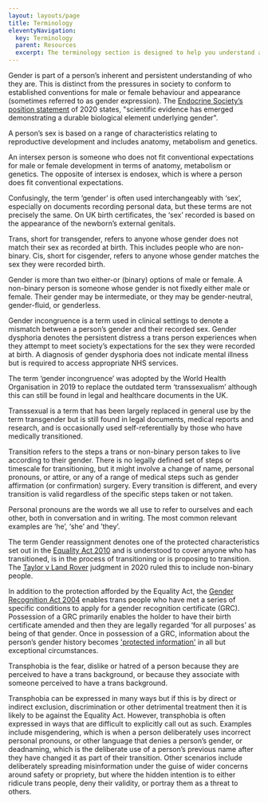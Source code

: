 ```yaml
---
layout: layouts/page
title: Terminology
eleventyNavigation:
  key: Terminology
  parent: Resources
  excerpt: The terminology section is designed to help you understand and talk about gender issues.
---
```

Gender is part of a person’s inherent and persistent understanding of who they are. This is distinct from the pressures in society to conform to established conventions for male or female behaviour and appearance (sometimes referred to as gender expression). The [Endocrine Society’s position statement](https://www.endocrine.org/advocacy/position-statements/transgender-health) of 2020 states, "scientific evidence has emerged demonstrating a durable biological element underlying gender".

A person’s sex is based on a range of characteristics relating to reproductive development and includes anatomy, metabolism and genetics.

An intersex person is someone who does not fit conventional expectations for male or female development in terms of anatomy, metabolism or genetics. The opposite of intersex is endosex, which is where a person does fit conventional expectations.

Confusingly, the term ‘gender’ is often used interchangeably with ‘sex’, especially on documents recording personal data, but these terms are not precisely the same. On UK birth certificates, the ‘sex’ recorded is based on the appearance of the newborn’s external genitals.

Trans, short for transgender, refers to anyone whose gender does not match their sex as recorded at birth. This includes people who are non-binary. Cis, short for cisgender, refers to anyone whose gender matches the sex they were recorded birth.

Gender is more than two either-or (binary) options of male or female. A non-binary person is someone whose gender is not fixedly either male or female. Their gender may be intermediate, or they may be gender-neutral, gender-fluid, or genderless.

Gender incongruence is a term used in clinical settings to denote a mismatch between a person’s gender and their recorded sex. Gender dysphoria denotes the persistent distress a trans person experiences when they attempt to meet society’s expectations for the sex they were recorded at birth. A diagnosis of gender dysphoria does not indicate mental illness but is required to access appropriate NHS services.

The term ‘gender incongruence’ was adopted by the World Health Organisation in 2019 to replace the outdated term ‘transsexualism’ although this can still be found in legal and healthcare documents in the UK.

Transsexual is a term that has been largely replaced in general use by the term transgender but is still found in legal documents, medical reports and research, and is occasionally used self-referentially by those who have medically transitioned.

Transition refers to the steps a trans or non-binary person takes to live according to their gender. There is no legally defined set of steps or timescale for transitioning, but it might involve a change of name, personal pronouns, or attire, or any of a range of medical steps such as gender affirmation (or confirmation) surgery. Every transition is different, and every transition is valid regardless of the specific steps taken or not taken.

Personal pronouns are the words we all use to refer to ourselves and each other, both in conversation and in writing. The most common relevant examples are ‘he’, ‘she’ and ’they’.

The term Gender reassignment denotes one of the protected characteristics set out in the [Equality Act 2010](https://www.legislation.gov.uk/ukpga/2010/15/contents) and is understood to cover anyone who has transitioned, is in the process of transitioning or is proposing to transition. The [Taylor v Land Rover](https://assets.publishing.service.gov.uk/media/5f68b2ebe90e077f5ac3bb5a/Ms_R_Taylor_V_Jaguar_Land_Rover_Ltd_-_1304471_2018_-_judgment.pdf) judgment in 2020 ruled this to include non-binary people.

In addition to the protection afforded by the Equality Act, the [Gender Recognition Act 2004](https://www.legislation.gov.uk/ukpga/2004/7/contents) enables trans people who have met a series of specific conditions to apply for a gender recognition certificate (GRC). Possession of a GRC primarily enables the holder to have their birth certificate amended and then they are legally regarded ‘for all purposes’ as being of that gender. Once in possession of a GRC, information about the person’s gender history becomes ['protected information'](https://www.legislation.gov.uk/ukpga/2004/7/section/22) in all but exceptional circumstances.

Transphobia is the fear, dislike or hatred of a person because they are perceived to have a trans background, or because they associate with someone perceived to have a trans background.

Transphobia can be expressed in many ways but if this is by direct or indirect exclusion, discrimination or other detrimental treatment then it is likely to be against the Equality Act. However, transphobia is often expressed in ways that are difficult to explicitly call out as such. Examples include misgendering, which is when a person deliberately uses incorrect personal pronouns, or other language that denies a person’s gender, or deadnaming, which is the deliberate use of a person’s previous name after they have changed it as part of their transition. Other scenarios include deliberately spreading misinformation under the guise of wider concerns around safety or propriety, but where the hidden intention is to either ridicule trans people, deny their validity, or portray them as a threat to others.